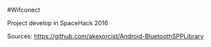 #Wifconect

Project develop in SpaceHack 2016


Sources: https://github.com/akexorcist/Android-BluetoothSPPLibrary

